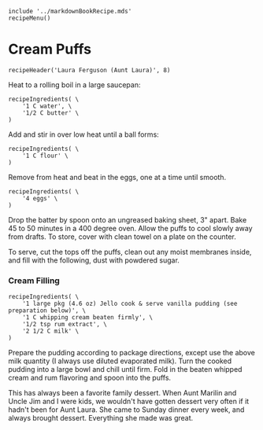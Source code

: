~~~ markdown-script
include '../markdownBookRecipe.mds'
recipeMenu()
~~~

# Cream Puffs

~~~ markdown-script
recipeHeader('Laura Ferguson (Aunt Laura)', 8)
~~~

Heat to a rolling boil in a large saucepan:

~~~ markdown-script
recipeIngredients( \
    '1 C water', \
    '1/2 C butter' \
)
~~~

Add and stir in over low heat until a ball forms:

~~~ markdown-script
recipeIngredients( \
    '1 C flour' \
)
~~~

Remove from heat and beat in the eggs, one at a time until smooth.

~~~ markdown-script
recipeIngredients( \
    '4 eggs' \
)
~~~

Drop the batter by spoon onto an ungreased baking sheet, 3" apart. Bake 45 to 50 minutes in a 400
degree oven. Allow the puffs to cool slowly away from drafts. To store, cover with clean towel on a
plate on the counter.

To serve, cut the tops off the puffs, clean out any moist membranes inside, and fill with the
following, dust with powdered sugar.


### Cream Filling

~~~ markdown-script
recipeIngredients( \
    '1 large pkg (4.6 oz) Jello cook & serve vanilla pudding (see preparation below)', \
    '1 C whipping cream beaten firmly', \
    '1/2 tsp rum extract', \
    '2 1/2 C milk' \
)
~~~

Prepare the pudding according to package directions, except use the above milk quantity (I always
use diluted evaporated milk). Turn the cooked pudding into a large bowl and chill until firm. Fold
in the beaten whipped cream and rum flavoring and spoon into the puffs.

This has always been a favorite family dessert. When Aunt Marilin and Uncle Jim and I were kids, we
wouldn't have gotten dessert very often if it hadn't been for Aunt Laura. She came to Sunday dinner
every week, and always brought dessert. Everything she made was great.
